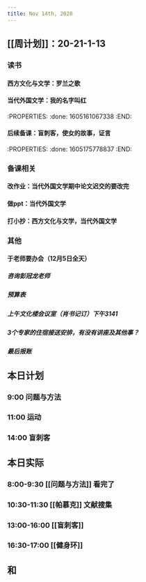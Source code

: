 ```yaml
---
title: Nov 14th, 2020
---
```


## [[周计划]]：20-21-1-13
### 读书
#### 西方文化与文学：罗兰之歌
#### 当代外国文学：我的名字叫红
:PROPERTIES:
:done: 1605161067338
:END:
#### 后续备课：盲刺客，使女的故事，证言
:PROPERTIES:
:done: 1605175778837
:END:
### 备课相关
#### 改作业：当代外国文学期中论文迟交的要改完
#### 做ppt：当代外国文学
#### 打小抄：西方文化与文学，当代外国文学
### 其他
#### 于老师要办会（12月5日全天）
##### 咨询彭冠龙老师
##### 预算表
##### 上午文化楼会议室（肖书记订）下午3141
##### 3个专家的住宿接送安排，有没有讲座及其他事？
##### 最后报账
##
## 本日计划
### 9:00 问题与方法
### 11:00 运动
### 14:00 盲刺客
## 本日实际
### 8:00-9:30 [[问题与方法]] 看完了
### 10:30-11:30 [[帕慕克]] 文献搜集
### 13:00-16:00 [[盲刺客]]
### 16:30-17:00 [[健身环]]
## 和
